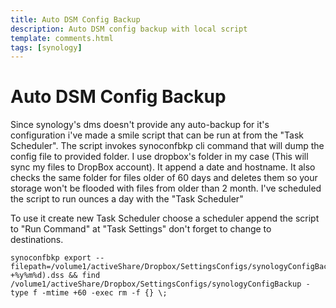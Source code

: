 ```yaml
---
title: Auto DSM Config Backup
description: Auto DSM config backup with local script
template: comments.html
tags: [synology]
---
```


# Auto DSM Config Backup

Since synology's dms doesn't provide any auto-backup for it's configuration i've made a smile script that can be run at from the "Task Scheduler".
The script invokes synoconfbkp cli command that will dump the config file to provided folder. I use dropbox's folder in my case (This will sync my files to DropBox account). It append a date and hostname.
It also checks the same folder for files older of 60 days and deletes them so your storage won't be flooded with files from older than 2 month.
I've scheduled the script to run ounces a day with the "Task Scheduler"

To use it create new Task Scheduler choose a scheduler append the script to "Run Command" at "Task Settings" don't forget to change to destinations.

```script
synoconfbkp export --filepath=/volume1/activeShare/Dropbox/SettingsConfigs/synologyConfigBackup/$(hostname)_$(date +%y%m%d).dss && find /volume1/activeShare/Dropbox/SettingsConfigs/synologyConfigBackup -type f -mtime +60 -exec rm -f {} \;
```
